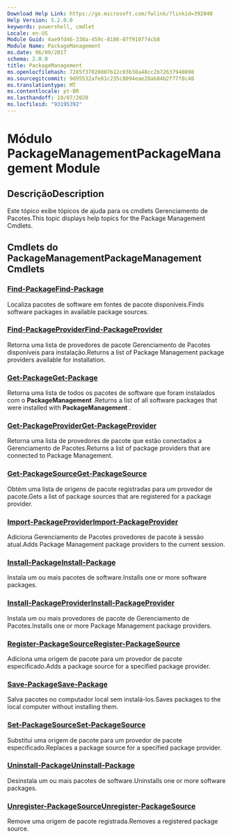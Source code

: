 ```yaml
---
Download Help Link: https://go.microsoft.com/fwlink/?linkid=392040
Help Version: 5.2.0.0
keywords: powershell, cmdlet
Locale: en-US
Module Guid: 4ae9fd46-338a-459c-8186-07f910774cb8
Module Name: PackageManagement
ms.date: 06/09/2017
schema: 2.0.0
title: PackageManagement
ms.openlocfilehash: 7285f37020807b12c03b38a48cc2b72637940898
ms.sourcegitcommit: 9d95532afe81c235c8094eae28ab84b2f77f8c48
ms.translationtype: MT
ms.contentlocale: pt-BR
ms.lasthandoff: 10/07/2020
ms.locfileid: "93195392"
---
```

# <span data-ttu-id="06321-103">Módulo PackageManagement</span><span class="sxs-lookup"><span data-stu-id="06321-103">PackageManagement Module</span></span>

## <span data-ttu-id="06321-104">Descrição</span><span class="sxs-lookup"><span data-stu-id="06321-104">Description</span></span>

<span data-ttu-id="06321-105">Este tópico exibe tópicos de ajuda para os cmdlets Gerenciamento de Pacotes.</span><span class="sxs-lookup"><span data-stu-id="06321-105">This topic displays help topics for the Package Management Cmdlets.</span></span>

## <span data-ttu-id="06321-106">Cmdlets do PackageManagement</span><span class="sxs-lookup"><span data-stu-id="06321-106">PackageManagement Cmdlets</span></span>

### [<span data-ttu-id="06321-107">Find-Package</span><span class="sxs-lookup"><span data-stu-id="06321-107">Find-Package</span></span>](Find-Package.md)
<span data-ttu-id="06321-108">Localiza pacotes de software em fontes de pacote disponíveis.</span><span class="sxs-lookup"><span data-stu-id="06321-108">Finds software packages in available package sources.</span></span>

### [<span data-ttu-id="06321-109">Find-PackageProvider</span><span class="sxs-lookup"><span data-stu-id="06321-109">Find-PackageProvider</span></span>](Find-PackageProvider.md)
<span data-ttu-id="06321-110">Retorna uma lista de provedores de pacote Gerenciamento de Pacotes disponíveis para instalação.</span><span class="sxs-lookup"><span data-stu-id="06321-110">Returns a list of Package Management package providers available for installation.</span></span>

### [<span data-ttu-id="06321-111">Get-Package</span><span class="sxs-lookup"><span data-stu-id="06321-111">Get-Package</span></span>](Get-Package.md)
<span data-ttu-id="06321-112">Retorna uma lista de todos os pacotes de software que foram instalados com o **PackageManagement** .</span><span class="sxs-lookup"><span data-stu-id="06321-112">Returns a list of all software packages that were installed with **PackageManagement** .</span></span>

### [<span data-ttu-id="06321-113">Get-PackageProvider</span><span class="sxs-lookup"><span data-stu-id="06321-113">Get-PackageProvider</span></span>](Get-PackageProvider.md)
<span data-ttu-id="06321-114">Retorna uma lista de provedores de pacote que estão conectados a Gerenciamento de Pacotes.</span><span class="sxs-lookup"><span data-stu-id="06321-114">Returns a list of package providers that are connected to Package Management.</span></span>

### [<span data-ttu-id="06321-115">Get-PackageSource</span><span class="sxs-lookup"><span data-stu-id="06321-115">Get-PackageSource</span></span>](Get-PackageSource.md)
<span data-ttu-id="06321-116">Obtém uma lista de origens de pacote registradas para um provedor de pacote.</span><span class="sxs-lookup"><span data-stu-id="06321-116">Gets a list of package sources that are registered for a package provider.</span></span>

### [<span data-ttu-id="06321-117">Import-PackageProvider</span><span class="sxs-lookup"><span data-stu-id="06321-117">Import-PackageProvider</span></span>](Import-PackageProvider.md)
<span data-ttu-id="06321-118">Adiciona Gerenciamento de Pacotes provedores de pacote à sessão atual.</span><span class="sxs-lookup"><span data-stu-id="06321-118">Adds Package Management package providers to the current session.</span></span>

### [<span data-ttu-id="06321-119">Install-Package</span><span class="sxs-lookup"><span data-stu-id="06321-119">Install-Package</span></span>](Install-Package.md)
<span data-ttu-id="06321-120">Instala um ou mais pacotes de software.</span><span class="sxs-lookup"><span data-stu-id="06321-120">Installs one or more software packages.</span></span>

### [<span data-ttu-id="06321-121">Install-PackageProvider</span><span class="sxs-lookup"><span data-stu-id="06321-121">Install-PackageProvider</span></span>](Install-PackageProvider.md)
<span data-ttu-id="06321-122">Instala um ou mais provedores de pacote de Gerenciamento de Pacotes.</span><span class="sxs-lookup"><span data-stu-id="06321-122">Installs one or more Package Management package providers.</span></span>

### [<span data-ttu-id="06321-123">Register-PackageSource</span><span class="sxs-lookup"><span data-stu-id="06321-123">Register-PackageSource</span></span>](Register-PackageSource.md)
<span data-ttu-id="06321-124">Adiciona uma origem de pacote para um provedor de pacote especificado.</span><span class="sxs-lookup"><span data-stu-id="06321-124">Adds a package source for a specified package provider.</span></span>

### [<span data-ttu-id="06321-125">Save-Package</span><span class="sxs-lookup"><span data-stu-id="06321-125">Save-Package</span></span>](Save-Package.md)
<span data-ttu-id="06321-126">Salva pacotes no computador local sem instalá-los.</span><span class="sxs-lookup"><span data-stu-id="06321-126">Saves packages to the local computer without installing them.</span></span>

### [<span data-ttu-id="06321-127">Set-PackageSource</span><span class="sxs-lookup"><span data-stu-id="06321-127">Set-PackageSource</span></span>](Set-PackageSource.md)
<span data-ttu-id="06321-128">Substitui uma origem de pacote para um provedor de pacote especificado.</span><span class="sxs-lookup"><span data-stu-id="06321-128">Replaces a package source for a specified package provider.</span></span>

### [<span data-ttu-id="06321-129">Uninstall-Package</span><span class="sxs-lookup"><span data-stu-id="06321-129">Uninstall-Package</span></span>](Uninstall-Package.md)
<span data-ttu-id="06321-130">Desinstala um ou mais pacotes de software.</span><span class="sxs-lookup"><span data-stu-id="06321-130">Uninstalls one or more software packages.</span></span>

### [<span data-ttu-id="06321-131">Unregister-PackageSource</span><span class="sxs-lookup"><span data-stu-id="06321-131">Unregister-PackageSource</span></span>](Unregister-PackageSource.md)
<span data-ttu-id="06321-132">Remove uma origem de pacote registrada.</span><span class="sxs-lookup"><span data-stu-id="06321-132">Removes a registered package source.</span></span>
